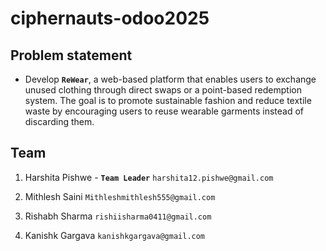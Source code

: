 # ciphernauts-odoo2025
## Problem statement 
- Develop **`ReWear`**, a web-based platform that enables users to exchange unused clothing
through direct swaps or a point-based redemption system. The goal is to promote sustainable
fashion and reduce textile waste by encouraging users to reuse wearable garments instead of
discarding them.
## Team
 1. Harshita Pishwe - **`Team Leader`** `harshita12.pishwe@gmail.com`
   
 2. Mithlesh Saini `Mithleshmithlesh555@gmail.com`
 3. Rishabh Sharma  `rishiisharma0411@gmail.com`
 4. Kanishk Gargava `kanishkgargava@gmail.com`
